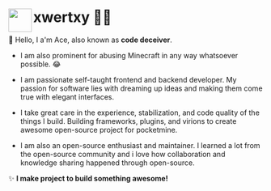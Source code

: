 <h1><img src="https://github.com/xwertxy/xwertxy/assets/143252455/68a7dde2-2ade-4f1a-8ede-4554d617e099" height="46" width="46" align="left">xwertxy 👨‍💻</h1> 

👋 Hello, I a'm Ace, also known as **code deceiver**. 

- I am also prominent for abusing Minecraft in any way whatsoever possible. 😂

- I am passionate self-taught frontend and backend developer. My passion for software lies with dreaming up ideas and making them come true with elegant interfaces. 

- I take great care in the experience, stabilization, and code quality of the things I build. Building frameworks, plugins, and virions to create awesome open-source project for pocketmine.

- I am also an open-source enthusiast and maintainer. I learned a lot from the open-source community and i love how collaboration and knowledge sharing happened through open-source.

✨ **I make project to build something awesome!**

